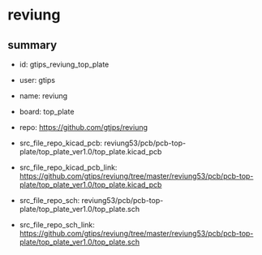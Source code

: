 # reviung
 
## summary 
* id: gtips_reviung_top_plate
* user: gtips
* name: reviung
* board: top_plate
* repo: https://github.com/gtips/reviung
* src_file_repo_kicad_pcb: reviung53/pcb/pcb-top-plate/top_plate_ver1.0/top_plate.kicad_pcb
* src_file_repo_kicad_pcb_link: https://github.com/gtips/reviung/tree/master/reviung53/pcb/pcb-top-plate/top_plate_ver1.0/top_plate.kicad_pcb


* src_file_repo_sch: reviung53/pcb/pcb-top-plate/top_plate_ver1.0/top_plate.sch
* src_file_repo_sch_link: https://github.com/gtips/reviung/tree/master/reviung53/pcb/pcb-top-plate/top_plate_ver1.0/top_plate.sch






